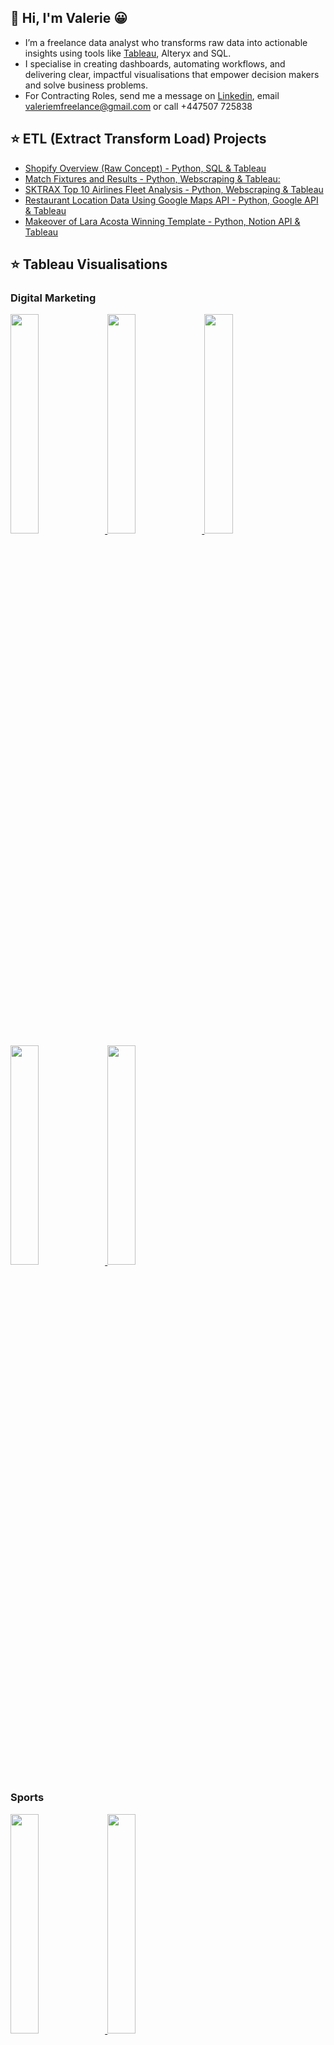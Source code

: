 ## 👋 Hi, I'm Valerie 😀
- I’m a freelance data analyst who transforms raw data into actionable insights using tools like [Tableau](https://public.tableau.com/app/profile/valerie.madojemu/vizzes), Alteryx and SQL.
- I specialise in creating dashboards, automating workflows, and delivering clear, impactful visualisations that empower decision makers and solve business problems.
- For Contracting Roles, send me a message on [Linkedin](https://www.linkedin.com/in/valeriemadojemu), email valeriemfreelance@gmail.com or call ‭+447507 725838‬


## ⭐ ETL (Extract Transform Load) Projects
- [Shopify Overview (Raw Concept) - Python, SQL & Tableau](https://github.com/Mad4Viz/Shopify-Overview-Raw-Concept-)
- [Match Fixtures and Results - Python, Webscraping & Tableau: ](https://github.com/Mad4Viz/Hockey_Fixtures_and_Results_2024-2025/blob/main/README.md)
- [SKTRAX Top 10 Airlines Fleet Analysis - Python, Webscraping & Tableau](https://github.com/Mad4Viz/SKYTRAX-Airline-Alliance-and-Fleet-Analysis)
- [Restaurant Location Data Using Google Maps API - Python, Google API & Tableau](https://github.com/Mad4Viz/DeliverooHotspot)
- [Makeover of Lara Acosta Winning Template - Python, Notion API & Tableau](https://github.com/Mad4Viz/Lara_Winning_Templates)


## ⭐ Tableau Visualisations

### Digital Marketing

<a href="https://public.tableau.com/app/profile/valerie.madojemu/viz/ShopifyOverviewRAWNutritionConcept/ShopifyOverview">
    <img src="https://public.tableau.com/thumb/views/ShopifyOverviewRAWNutritionConcept/ShopifyOverview" width ="30%">
  </a>
<a href="https://public.tableau.com/app/profile/valerie.madojemu/viz/DigitalMarketingLandingPage/LandingPage">
    <img src="https://public.tableau.com/thumb/views/DigitalMarketingLandingPage/LandingPage" width ="30%">
  </a>
<a href="https://public.tableau.com/app/profile/valerie.madojemu/viz/CampaignPerformanceAnalysis_17579201773760/OrganicVsPaidDashboard">
    <img src="https://public.tableau.com/thumb/views/CampaignPerformanceAnalysis_17579201773760/OrganicVsPaidDashboard" width ="30%">
  </a>
<a href="https://public.tableau.com/app/profile/valerie.madojemu/viz/Part1LinkedInPerformanceReviewDashboard/LinkedinDashboard">
    <img src="https://public.tableau.com/thumb/views/Part1LinkedInPerformanceReviewDashboard/LinkedinDashboard" width ="30%">
  </a>
<a href="https://public.tableau.com/app/profile/valerie.madojemu/viz/WinningTemplates/Dashboard">
    <img src="https://public.tableau.com/thumb/views/WinningTemplates/Dashboard" width ="30%">
  </a>  

### Sports

<a href="https://public.tableau.com/app/profile/valerie.madojemu/viz/HealthandFitnessOverview/OverviewDashboard2">
    <img src="https://public.tableau.com/thumb/views/HealthandFitnessOverview/OverviewDashboard2" width ="30%">
  </a>
<a href="https://public.tableau.com/app/profile/valerie.madojemu/viz/HamsteadWestminsterResultsandFixtures/FixturesResults">
    <img src="https://public.tableau.com/thumb/views/HamsteadWestminsterResultsandFixtures/FixturesResults" width ="30%">
  </a>

### Finance 

<a href="https://public.tableau.com/app/profile/valerie.madojemu/viz/ProfitandLoss_17509300867090/ProfitandLossDashboard">
    <img src="https://public.tableau.com/thumb/views/ProfitandLoss_17509300867090/ProfitandLossDashboard" width ="30%">
  </a>

### Retail
<a href="https://public.tableau.com/app/profile/valerie.madojemu/viz/CustomerSegmentAnalysis_17371121939960/Overview">
    <img src="https://public.tableau.com/thumb/views/CustomerSegmentAnalysis_17371121939960/Overview" width ="30%">
  </a>
<a href="https://public.tableau.com/app/profile/valerie.madojemu/viz/SuperstoreReturnsAnalysis_17368249639540/SuperstoreReturnAnalysis">
    <img src="https://public.tableau.com/thumb/views/SuperstoreReturnsAnalysis_17368249639540/SuperstoreReturnAnalysis" width ="30%">
  </a>

### Aviation
<a href="https://public.tableau.com/app/profile/valerie.madojemu/viz/FleetInformationSkytraxTop10Airlines2024/SkyTraxTop10AirlinesHorizontal">
    <img src="https://public.tableau.com/thumb/views/FleetInformationSkytraxTop10Airlines2024/SkyTraxTop10AirlinesHorizontal" width ="30%">
  </a>


### Mobile Dashboard  
<a href="https://public.tableau.com/app/profile/valerie.madojemu/viz/DeliveryPerformance_17551745380910/MobileViewDashboard">
    <img src="https://public.tableau.com/thumb/views/DeliveryPerformance_17551745380910/MobileViewDashboard" width ="30%">
  </a>

### UI/UX
<a href="https://public.tableau.com/app/profile/valerie.madojemu/viz/UXDesignPrinciples/LandingPage">
    <img src="https://public.tableau.com/thumb/views/UXDesignPrinciples/LandingPage" width ="30%">
  </a>
  <a href="https://public.tableau.com/app/profile/valerie.madojemu/viz/UIDesignPrinciples/LandingPage">
    <img src="https://public.tableau.com/thumb/views/UIDesignPrinciples/LandingPage" width ="30%">
  </a>

## 🌐 Socials
[![LinkedIn](https://img.shields.io/badge/LinkedIn-%230077B5.svg?logo=linkedin&logoColor=white)](https://linkedin.com/in/valeriemadojemu) [![X](https://img.shields.io/badge/X-black.svg?logo=X&logoColor=white)](https://x.com/@Mad4Viz) [![YouTube](https://img.shields.io/badge/YouTube-%23FF0000.svg?logo=YouTube&logoColor=white)](https://youtube.com/@UCG2MdkQ_0SdiyP43qOknWrg) 

## 💻 Additional Tech Stack
![Python](https://img.shields.io/badge/python-3670A0?style=flat-square&logo=python&logoColor=ffdd54) ![Google Cloud](https://img.shields.io/badge/GoogleCloud-%234285F4.svg?style=flat-square&logo=google-cloud&logoColor=white) ![Canva](https://img.shields.io/badge/Canva-%2300C4CC.svg?style=flat-square&logo=Canva&logoColor=white) ![Figma](https://img.shields.io/badge/figma-%23F24E1E.svg?style=flat-square&logo=figma&logoColor=white) ![Notion](https://img.shields.io/badge/Notion-%23000000.svg?style=flat-square&logo=notion&logoColor=white)




<!-- Proudly created with GPRM ( https://gprm.itsvg.in ) -->
